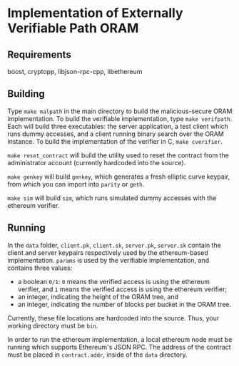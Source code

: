 Implementation of Externally Verifiable Path ORAM
=====

Requirements
--
boost, cryptopp, libjson-rpc-cpp, libethereum

Building
--

Type `make malpath` in the main directory to build the malicious-secure ORAM implementation. To build the verifiable implementation, type `make verifpath`. Each will build three executables: the server application, a test client which runs dummy accesses, and a client running binary search over the ORAM instance. To build the implementation of the verifier in C, `make cverifier`.

`make reset_contract` will build the utility used to reset the contract from the administrator account (currently hardcoded into the source).

`make genkey` will build `genkey`, which  generates a fresh elliptic curve keypair, from which you can import into `parity` or `geth`. 

`make sim` will build `sim`, which runs simulated dummy accesses with the ethereum verifier.

Running
--

In the `data` folder, `client.pk`, `client.sk`, `server.pk`, `server.sk` contain the client and server keypairs respectively used by the ethereum-based implementation. `params` is used by the verifiable implementation, and contains three values: 

* a boolean `0/1`: `0` means the verified access is using the ethereum verifier, and `1` means the verified access is using the ethereum verifier;
* an integer, indicating the height of the ORAM tree, and
* an integer, indicating the number of blocks per bucket in the ORAM tree.


Currently, these file locations are hardcoded into the source. Thus, your working directory must be `bin`.

In order to run the ethereum implementation, a local ethereum node must be running which supports Ethereum's JSON RPC. The address of the contract must be placed in `contract.addr`, inside of the `data` directory.
